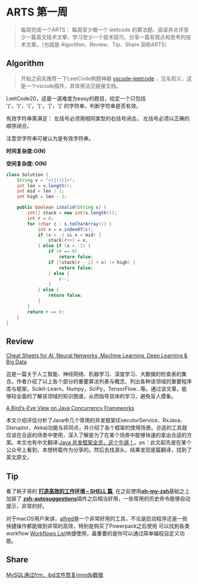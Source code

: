 # ARTS 第一周

> 每周完成一个ARTS： 每周至少做一个 leetcode 的算法题、阅读并点评至少一篇英文技术文章、学习至少一个技术技巧、分享一篇有观点和思考的技术文章。（也就是 Algorithm、Review、Tip、Share 简称ARTS）

## Algorithm

> 开始之前先推荐一下LeetCode刷题神器 [vscode-leetcode](https://marketplace.visualstudio.com/items?itemName=shengchen.vscode-leetcode) ，见名知义，这是一个vscode插件，具体用法见链接文档。

LeetCode20，这是一道难度为easy的题目，给定一个只包括 '('，')'，'{'，'}'，'['，']' 的字符串，判断字符串是否有效。

有效字符串需满足：
左括号必须用相同类型的右括号闭合。
左括号必须以正确的顺序闭合。

注意空字符串可被认为是有效字符串。

**时间复杂度:O(N)**

**空间复杂度: O(N)** 

```java
class Solution {
    String v = "<[{()}]>";
    int len = v.length();
    int mid = len / 2;
    int high = len - 1;

    public boolean isValid(String s) {
        int[] stack = new int[s.length()];
        int r = 0;
        for (char c : s.toCharArray()) {
            int x = v.indexOf(c);
            if (x > -1 && x < mid) {
                stack[r++] = x;
            } else if (x > -1) {
                if (r == 0)
                    return false;
                if ((stack[r - 1] + x) != high) {
                    return false;
                } else {
                    r--;
                }
            } else {
                return false;
            }
        }
        return r == 0;
    }
}
```



## Review

[Cheat Sheets for AI, Neural Networks, Machine Learning, Deep Learning & Big Data](https://becominghuman.ai/cheat-sheets-for-ai-neural-networks-machine-learning-deep-learning-big-data-678c51b4b463)

这是一篇关于人工智能、神经网络、机器学习、深度学习、大数据的检查表的集合。作者介绍了以上各个部分的重要算法列表与概念，列出各种该领域的重要程序库与框架，Scikit-Learn，Numpy，SciPy，TensorFlow…等。通过该文章，能够较全面的了解该领域的知识图谱，从而指导具体的学习，避免盲人摸象。



[A Bird’s-Eye View on Java Concurrency Frameworks](https://dzone.com/articles/a-birds-eye-view-on-java-concurrency-frameworks-1) 

本文介绍评估分析了Java中几个常用的并发框架(ExecutorService、RxJava、Disruptor、Akka)功能与异同点，并介绍了各个框架的使用场景。合适的工具就应该在合适的场景中使用，深入了解是为了在某个场景中能够快速的拿出合适的方案。本文也有中文翻译:[Java 并发框架全览，这个牛逼！](http://www.10tiao.com/html/27/201903/2650494868/3.html)。ps：此文起先是在某个公众号上看到，本想转载作为分享的。然后去找源头，结果发现是篇翻译，找到了英文原文。

## Tip

看了耗子哥的 [**打造高效的工作环境 – SHELL 篇**](https://coolshell.cn/articles/19219.html), 在之前使用[**oh-my-zsh**](https://ohmyz.sh/)基础之上加装了 [**zsh-autosuggestions**](https://github.com/zsh-users/zsh-autosuggestions)插件之后相当好用，一些常用的历史命令能够自动提示，非常的好。

对于macOS用户来讲，[alfred](https://www.alfredapp.com/)是一个非常好用的工具，不论是启动程序还是一些快捷操作都能做到非常的高效，特别是购买了Powerpack之后使用 可以找到各类workflow [Workflows List](http://alfredworkflow.com/)快捷使用，最重要的是你可以通过简单编程自定义功能。

## Share

[MySQL通过frm、ibd文件恢复innodb数据](https://zhuanlan.zhihu.com/p/60327406)